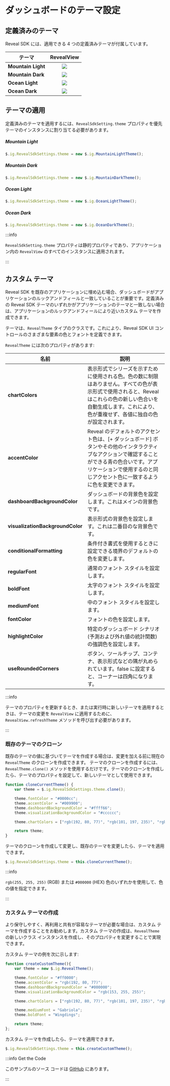 # ダッシュボードのテーマ設定

## 定義済みのテーマ

Reveal SDK には、適用できる 4 つの定義済みテーマが付属しています。

| テーマ              | RevealView                               |
| -----              | :--------:                               |
| **Mountain Light** | ![](images/theming-mountain-light.jpg)  |
| **Mountain Dark**  | ![](images/theming-mountain-dark.jpg)   |
| **Ocean Light**    | ![](images/theming-ocean-light.jpg)     |
| **Ocean Dark**     | ![](images/theming-ocean-dark.jpg)      |

## テーマの適用

定義済みのテーマを適用するには、`RevealSdkSetting.theme` プロパティを優先テーマのインスタンスに割り当てる必要があります。

##### Mountain Light

```javascript
$.ig.RevealSdkSettings.theme = new $.ig.MountainLightTheme();
```

##### Mountain Dark

```javascript
$.ig.RevealSdkSettings.theme = new $.ig.MountainDarkTheme();
```

##### Ocean Light

```javascript
$.ig.RevealSdkSettings.theme = new $.ig.OceanLightTheme();
```

##### Ocean Dark

```javascript
$.ig.RevealSdkSettings.theme = new $.ig.OceanDarkTheme();
```

:::info

`RevealSdkSetting.theme` プロパティは静的プロパティであり、アプリケーション内の `RevealView` のすべてのインスタンスに適用されます。

:::

## カスタム テーマ

Reveal SDK を既存のアプリケーションに埋め込む場合、ダッシュボードがアプリケーションのルックアンドフィールと一致していることが重要です。定義済みの Reveal SDK テーマのいずれかがアプリケーションのテーマと一致しない場合は、アプリケーションのルックアンドフィールにより近いカスタム テーマを作成できます。

テーマは、`RevealTheme` タイプのクラスです。これにより、Reveal SDK UI コントロールのさまざまな要素の色とフォントを定義できます。

`RevealTheme` には次のプロパティがあります:

| 名前                                              | 説明                                                                                                    |
| ----                                              | -----------                                                                                                    |
| **chartColors**                                   | 表示形式でシリーズを示すために使用される色。色の数に制限はありません。すべての色が表示形式で使用されると、Reveal はこれらの色の新しい色合いを自動生成します。これにより、色が重複せず、各値に独自の色が設定されます。           |
| **accentColor**                                   | Reveal のデフォルトのアクセント色は、[+ ダッシュボード] ボタンやその他のインタラクティブなアクションで確認することができる青の色合いです。アプリケーションで使用するのと同じアクセント色に一致するように色を変更できます。                                       |
| **dashboardBackgroundColor**                      | ダッシュボードの背景色を設定します。これはメインの背景色です。                                |
| **visualizationBackgroundColor**                  | 表示形式の背景色を設定します。これは二番目のな背景色です。                         |
| **conditionalFormatting**                         | 条件付き書式を使用するときに設定できる境界のデフォルトの色を変更します。                        |
| **regularFont**                                   | 通常のフォント スタイルを設定します。                                                                                   |
| **boldFont**                                      | 太字のフォント スタイルを設定します。                                                                                      |
| **mediumFont**                                    | 中のフォント スタイルを設定します。                                                                                    |
| **fontColor**                                     | フォントの色を設定します。                                                                                    |
| **highlightColor**                                | 特定のダッシュボード シナリオ (予測および外れ値の統計関数) の強調色を設定します。     |
| **useRoundedCorners**                             | ボタン、ツールチップ、コンテナ、表示形式などの隅が丸められています。false に設定すると、コーナーは四角になります。                                                                                                                                                                        |

:::info

テーマのプロパティを更新するとき、または実行時に新しいテーマを適用するときは、テーマの変更を `RevealView` に適用するために、`RevealView.refreshTheme` メソッドを呼び出す必要があります。

:::

### 既存のテーマのクローン

既存のテーマの値に基づいてテーマを作成する場合は、変更を加える前に現在の `RevealTheme` のクローンを作成できます。  テーマのクローンを作成するには、`RevealTheme.clone()` メソッドを使用するだけです。テーマのクローンを作成したら、テーマのプロパティを設定して、新しいテーマとして使用できます。

```javascript
function cloneCurrentTheme() {
    var theme = $.ig.RevealSdkSettings.theme.clone();

    theme.fontColor = "#0000cc";
    theme.accentColor = "#009900";
    theme.dashboardBackgroundColor = "#ffff66";
    theme.visualizationBackgroundColor = "#cccccc";

    theme.chartColors = ["rgb(192, 80, 77)", "rgb(101, 197, 235)", "rgb(232, 77, 137)"];

    return theme;
}
```

テーマのクローンを作成して変更し、既存のテーマを変更したら、テーマを適用できます。

```javascript
$.ig.RevealSdkSettings.theme = this.cloneCurrentTheme();
```

:::info

`rgb(255, 255, 255)` (RGB) または `#000000` (HEX) 色のいずれかを使用して、色の値を指定できます。

:::

### カスタム テーマの作成

より保守しやすく、再利用と共有が容易なテーマが必要な場合は、カスタム テーマを作成することをお勧めします。カスタム テーマの作成は、`RevealTheme` の新しいクラス インスタンスを作成し、そのプロパティを変更することで実現できます。

カスタム テーマの例を次に示します:

```javascript
function createCustomTheme(){
    var theme = new $.ig.RevealTheme();

    theme.fontColor = "#ff0000";
    theme.accentColor = "rgb(192, 80, 77)";
    theme.dashboardBackgroundColor = "#000000";
    theme.visualizationBackgroundColor = "rgb(153, 255, 255)";

    theme.chartColors = ["rgb(192, 80, 77)", "rgb(101, 197, 235)", "rgb(232, 77, 137)"]

    theme.mediumFont = "Gabriola";
    theme.boldFont = "Wingdings";

    return theme;
};
```

カスタム テーマを作成したら、テーマを適用できます。

```javascript
$.ig.RevealSdkSettings.theme = this.createCustomTheme();
```

:::info Get the Code

このサンプルのソース コードは [GitHub](https://github.com/RevealBi/sdk-samples-javascript/tree/main/ThemingDashboards) にあります。

:::